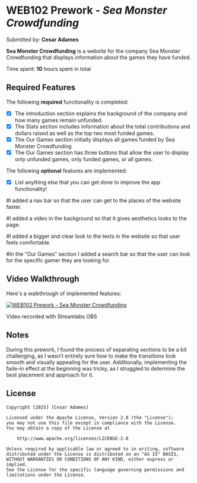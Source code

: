# WEB102 Prework - *Sea Monster Crowdfunding*

Submitted by: **Cesar Adames**

**Sea Monster Crowdfunding** is a website for the company Sea Monster Crowdfunding that displays information about the games they have funded.

Time spent: **10** hours spent in total

## Required Features

The following **required** functionality is completed:

* [X] The introduction section explains the background of the company and how many games remain unfunded.
* [X] The Stats section includes information about the total contributions and dollars raised as well as the top two most funded games.
* [X] The Our Games section initially displays all games funded by Sea Monster Crowdfunding
* [X] The Our Games section has three buttons that allow the user to display only unfunded games, only funded games, or all games.

The following **optional** features are implemented:

* [X] List anything else that you can get done to improve the app functionality!

#I added a nav bar so that the user can get to the places of the website faster.

#I added a video in the background so that it gives aesthetics looks to the page.

#I added a bigger and clear look to the texts in the website so that user feels comfortable.

#In the "Our Games" section I added a search bar so that the user can look for the specific gamer they are looking for.

## Video Walkthrough

Here's a walkthrough of implemented features:

[![WEB102 Prework - Sea Monster Crowdfunding](https://img.youtube.com/vi/8YalCaB4bb8/0.jpg)](https://www.youtube.com/watch?v=8YalCaB4bb8 "WEB102 Prework - Sea Monster Crowdfunding")



Video recorded with Streamlabs OBS


## Notes

During this prework, I found the process of separating sections to be a bit challenging, as I wasn’t entirely sure how to make the transitions look smooth and visually appealing for the user. Additionally, implementing the fade-in effect at the beginning was tricky, as I struggled to determine the best placement and approach for it.

## License

    Copyright [2025] [Cesar Adames]

    Licensed under the Apache License, Version 2.0 (the "License");
    you may not use this file except in compliance with the License.
    You may obtain a copy of the License at

        http://www.apache.org/licenses/LICENSE-2.0

    Unless required by applicable law or agreed to in writing, software
    distributed under the License is distributed on an "AS IS" BASIS,
    WITHOUT WARRANTIES OR CONDITIONS OF ANY KIND, either express or implied.
    See the License for the specific language governing permissions and
    limitations under the License.
